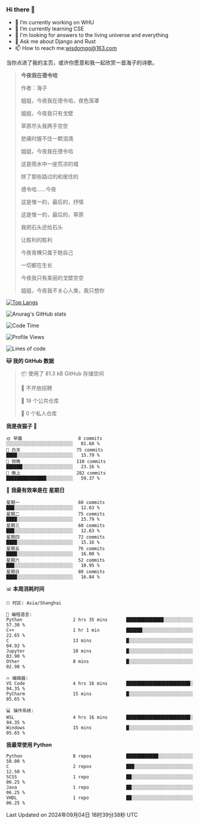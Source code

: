 ### Hi there 👋



- 🔭 I’m currently working on WHU
- 🌱 I’m currently learning CSE
- 🤔 I'm looking for answers to the living universe and everything
- 💬 Ask me about Django and Rust
- 📫 How to reach me:wisdomgo@163.com

当你点进了我的主页，或许你愿意和我一起欣赏一首海子的诗歌。

>**今夜我在德令哈**
>
>作者：海子
>
>姐姐，今夜我在德令哈，夜色笼罩
>
>姐姐，今夜我只有戈壁
>
>草原尽头我两手空空
>
>悲痛时握不住一颗泪滴
>
>姐姐，今夜我在德令哈
>
>这是雨水中一座荒凉的城
>
>除了那些路过的和居住的
>
>德令哈......今夜
>
>这是惟一的，最后的，抒情
>
>这是惟一的，最后的，草原
>
>我把石头还给石头
>
>让胜利的胜利
>
>今夜青稞只属于她自己
>
>一切都在生长
>
>今夜我只有美丽的戈壁空空
>
>姐姐，今夜我不关心人类，我只想你



[![Top Langs](https://github-readme-stats.vercel.app/api/top-langs/?username=wisdomgo&theme=onedark)](https://github.com/anuraghazra/github-readme-stats)

![Anurag's GitHub stats](https://github-readme-stats.vercel.app/api?username=wisdomgo&hide=contribs,stars&theme=synthwave)

<!--START_SECTION:waka-->
![Code Time](http://img.shields.io/badge/Code%20Time-208%20hrs%2039%20mins-blue)

![Profile Views](http://img.shields.io/badge/%E4%B8%AA%E4%BA%BA%E8%B5%84%E6%96%99%E8%A7%82%E7%9C%8B%E6%AC%A1%E6%95%B0-6-blue)

![Lines of code](https://img.shields.io/badge/%E4%BB%8E%E3%80%8CHello%20World%E3%80%8D%E8%B5%B7%E6%88%91%E5%B7%B2%E7%BB%8F%E5%86%99%E4%BA%86-640.9%20thousand%20%E8%A1%8C%E4%BB%A3%E7%A0%81-blue)

**🐱 我的 GitHub 数据** 

> 📦  使用了 81.3 kB GitHub 存储空间 
 > 
> 🚫 不开放招聘
 > 
> 📜 19 个公共仓库 
 > 
> 🔑 0 个私人仓库 
 > 
**我是夜猫子 🦉** 

```text
🌞 早晨                     8 commits           ░░░░░░░░░░░░░░░░░░░░░░░░░   01.68 % 
🌆 白天                     75 commits          ████░░░░░░░░░░░░░░░░░░░░░   15.79 % 
🌃 傍晚                     110 commits         ██████░░░░░░░░░░░░░░░░░░░   23.16 % 
🌙 晚上                     282 commits         ███████████████░░░░░░░░░░   59.37 % 
```
📅 **我最有效率是在 星期日** 

```text
星期一                      60 commits          ███░░░░░░░░░░░░░░░░░░░░░░   12.63 % 
星期二                      75 commits          ████░░░░░░░░░░░░░░░░░░░░░   15.79 % 
星期三                      60 commits          ███░░░░░░░░░░░░░░░░░░░░░░   12.63 % 
星期四                      72 commits          ████░░░░░░░░░░░░░░░░░░░░░   15.16 % 
星期五                      76 commits          ████░░░░░░░░░░░░░░░░░░░░░   16.00 % 
星期六                      52 commits          ███░░░░░░░░░░░░░░░░░░░░░░   10.95 % 
星期日                      80 commits          ████░░░░░░░░░░░░░░░░░░░░░   16.84 % 
```


📊 **本周消耗时间** 

```text
🕑︎ 时区: Asia/Shanghai

💬 编程语言: 
Python                   2 hrs 35 mins       ██████████████░░░░░░░░░░░   57.30 % 
C++                      1 hr 1 min          ██████░░░░░░░░░░░░░░░░░░░   22.65 % 
C                        13 mins             █░░░░░░░░░░░░░░░░░░░░░░░░   04.92 % 
Jupyter                  10 mins             █░░░░░░░░░░░░░░░░░░░░░░░░   03.90 % 
Other                    8 mins              █░░░░░░░░░░░░░░░░░░░░░░░░   02.98 % 

🔥 编辑器: 
VS Code                  4 hrs 16 mins       ████████████████████████░   94.35 % 
PyCharm                  15 mins             █░░░░░░░░░░░░░░░░░░░░░░░░   05.65 % 

💻 操作系统: 
WSL                      4 hrs 16 mins       ████████████████████████░   94.35 % 
Windows                  15 mins             █░░░░░░░░░░░░░░░░░░░░░░░░   05.65 % 
```

**我最常使用 Python** 

```text
Python                   8 repos             ████████████░░░░░░░░░░░░░   50.00 % 
C                        2 repos             ███░░░░░░░░░░░░░░░░░░░░░░   12.50 % 
SCSS                     1 repo              ██░░░░░░░░░░░░░░░░░░░░░░░   06.25 % 
Java                     1 repo              ██░░░░░░░░░░░░░░░░░░░░░░░   06.25 % 
VHDL                     1 repo              ██░░░░░░░░░░░░░░░░░░░░░░░   06.25 % 
```




 Last Updated on 2024年09月04日 18时39分38秒 UTC
<!--END_SECTION:waka-->

